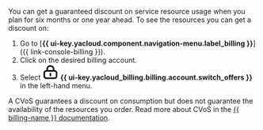 You can get a guaranteed discount on service resource usage when you plan for six months or one year ahead. To see the resources you can get a discount on:

1. Go to [**{{ ui-key.yacloud.component.navigation-menu.label_billing }}**]({{ link-console-billing }}).
1. Click on the desired billing account.
1. Select ![image](../../_assets/console-icons/lock.svg) **{{ ui-key.yacloud_billing.billing.account.switch_offers }}** in the left-hand menu.

A CVoS guarantees a discount on consumption but does not guarantee the availability of the resources you order.  Read more about CVoS in the [{{ billing-name }} documentation](../../billing/concepts/cvos.md).